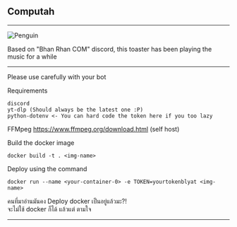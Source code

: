 ## Computah

---

<img src="https://i.ibb.co/fSCQtGf/Penguin.png" alt="Penguin" border="0">

Based on "Bhan Rhan COM" discord, this toaster has been playing the music for a while

---

Please use carefully with your bot

Requirements 
```
discord
yt-dlp (Should always be the latest one :P)
python-dotenv <- You can hard code the token here if you too lazy
```

FFMpeg
https://www.ffmpeg.org/download.html (self host)

Build the docker image
```
docker build -t . <img-name>
```

Deploy using the command
```
docker run --name <your-container-0> -e TOKEN=yourtokenblyat <img-name>
```

คนที่มาอ่านมันคง Deploy docker เป็นอยู่แล้วมะ?! \
จะไม่ใช้ docker ก็ได้ แล้วแต่ ตามใจ

---
